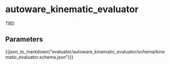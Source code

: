 # autoware_kinematic_evaluator

TBD

## Parameters

{{json_to_markdown("evaluator/autoware_kinematic_evaluator/schema/kinematic_evaluator.schema.json")}}
